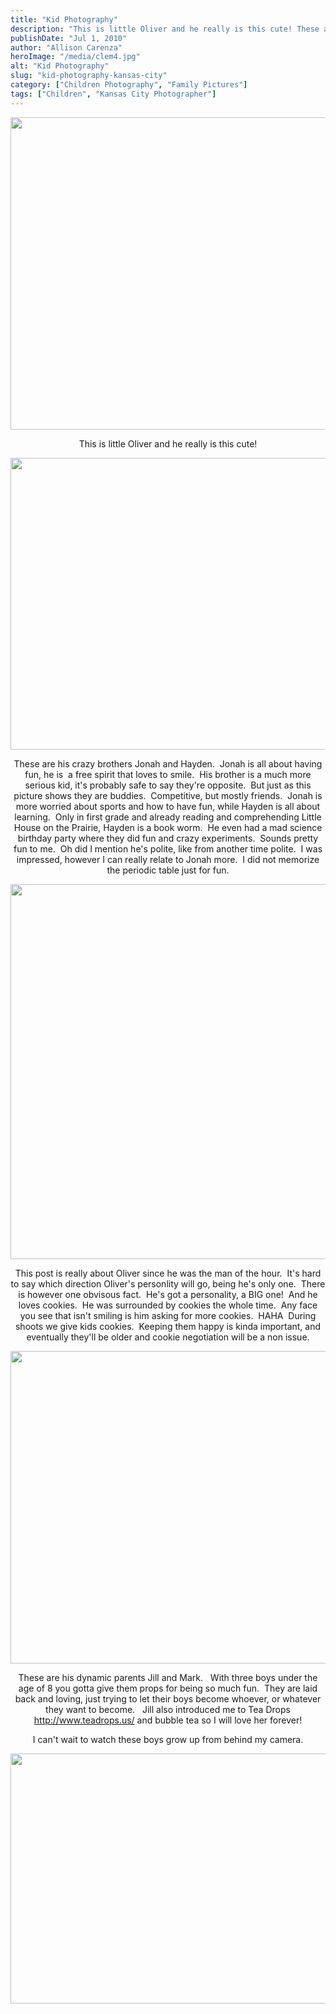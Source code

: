 ```yaml
---
title: "Kid Photography"
description: "This is little Oliver and he really is this cute! These are his crazy brothers Jonah and Hayden.  Jonah is "
publishDate: "Jul 1, 2010"
author: "Allison Carenza"
heroImage: "/media/clem4.jpg"
alt: "Kid Photography"
slug: "kid-photography-kansas-city"
category: ["Children Photography", "Family Pictures"]
tags: ["Children", "Kansas City Photographer"]
---
```


<p><img class="aligncenter size-full wp-image-1127" title="clem4" src="/media/clem4.jpg" alt="" width="750" height="500"   /></p>
<p style="text-align: center;">
<p style="text-align: center;">This is little Oliver and he really is this cute!</p>
<p><img class="aligncenter size-full wp-image-1126" title="clem3" src="/media/clem3.jpg" alt="" width="700" height="467"   /></p>
<p style="text-align: center;">These are his crazy brothers Jonah and Hayden.  Jonah is all about having fun, he is  a free spirit that loves to smile.  His brother is a much more serious kid, it&apos;s probably safe to say they&apos;re opposite.  But just as this picture shows they are buddies.  Competitive, but mostly friends.  Jonah is more worried about sports and how to have fun, while Hayden is all about learning.  Only in first grade and already reading and comprehending Little House on the Prairie, Hayden is a book worm.  He even had a mad science birthday party where they did fun and crazy experiments.  Sounds pretty fun to me.  Oh did I mention he&apos;s polite, like from another time polite.  I was impressed, however I can really relate to Jonah more.  I did not memorize the periodic table just for fun.</p>
<p style="text-align: center;">
<p><img class="aligncenter size-full wp-image-1125" title="clem2" src="/media/clem2.jpg" alt="" width="600" height="600"   /></p>
<p style="text-align: center;">This post is really about Oliver since he was the man of the hour.  It&apos;s hard to say which direction Oliver&apos;s personlity will go, being he&apos;s only one.  There is however one obvisous fact.  He&apos;s got a personality, a BIG one!  And he loves cookies.  He was surrounded by cookies the whole time.  Any face you see that isn&apos;t smiling is him asking for more cookies.  HAHA  During shoots we give kids cookies.  Keeping them happy is kinda important, and eventually they&apos;ll be older and cookie negotiation will be a non issue.</p>
<p><img class="aligncenter size-full wp-image-1128" title="clem5" src="/media/clem5.jpg" alt="" width="750" height="500"   /></p>
<p style="text-align: center;">These are his dynamic parents Jill and Mark.   With three boys under the age of 8 you gotta give them props for being so much fun.  They are laid back and loving, just trying to let their boys become whoever, or whatever they want to become.   Jill also introduced me to Tea Drops <a href="http://www.teadrops.us/">http://www.teadrops.us/</a> and bubble tea so I will love her forever!</p>
<p style="text-align: center;">I can&apos;t wait to watch these boys grow up from behind my camera.</p>
<p><img class="aligncenter size-full wp-image-1124" title="clem1" src="/media/clem1.jpg" alt="" width="600" height="400"   /></p>
